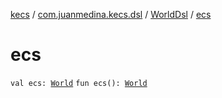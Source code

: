 [kecs](../../index.md) / [com.juanmedina.kecs.dsl](../index.md) / [WorldDsl](index.md) / [ecs](./ecs.md)

# ecs

`val ecs: `[`World`](../../com.juanmedina.kecs.world/-world/index.md)
`fun ecs(): `[`World`](../../com.juanmedina.kecs.world/-world/index.md)